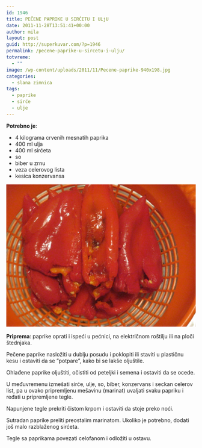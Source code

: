 ```yaml
---
id: 1946
title: PEČENE PAPRIKE U SIRĆETU I ULjU
date: 2011-11-28T13:51:41+00:00
author: mila
layout: post
guid: http://superkuvar.com/?p=1946
permalink: /pecene-paprike-u-sircetu-i-ulju/
totvreme:
  - ""
image: /wp-content/uploads/2011/11/Pecene-paprike-940x198.jpg
categories:
  - slana zimnica
tags:
  - paprike
  - sirće
  - ulje
---
```

**Potrebno je**:

  * 4 kilograma crvenih mesnatih paprika
  * 400 ml ulja
  * 400 ml sirćeta
  * so
  * biber u zrnu
  * veza celerovog lista
  * kesica konzervansa

![Pecene paprike](/wp-content/uploads/2011/11/Pecene-paprike-1024x768.jpg)

**Priprema**: paprike oprati i ispeći u pećnici, na električnom roštilju ili na ploči štednjaka.

Pečene paprike nasložiti u dublju posudu i poklopiti ili staviti u plastičnu kesu i ostaviti da se &#8221;potpare&#8221;, kako bi se lakše oljuštile.

Ohlađene paprike oljuštiti, očistiti od peteljki i semena i ostaviti da se ocede.

U međuvremenu izmešati sirće, ulje, so, biber, konzervans i seckan celerov list, pa u ovako pripremljenu mešavinu (marinat) uvaljati svaku papriku i ređati u pripremljene tegle.

Napunjene tegle prekriti čistom krpom i ostaviti da stoje preko noći.

Sutradan paprike preliti preostalim marinatom. Ukoliko je potrebno, dodati još malo razblaženog sirćeta.

Tegle sa paprikama povezati celofanom i odložiti u ostavu.